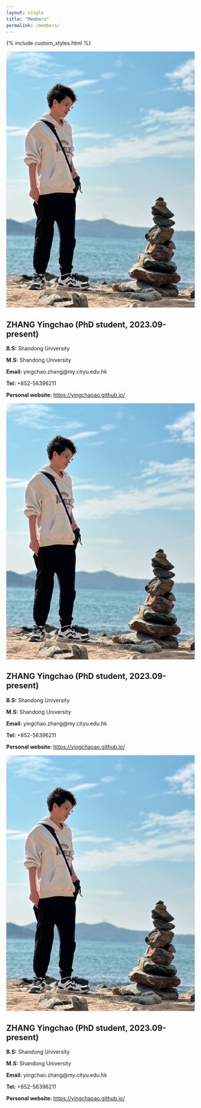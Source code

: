 ```yaml
---
layout: single
title: "Members"
permalink: /members/
---
```


{% include custom_styles.html %}

<div class="members-grid">
  <div class="member-card">
    <div class="member-photo">
      <img src="../images/yc.png" alt="ZHANG Yingchao">
    </div>
    <div class="member-info">
      <h2>ZHANG Yingchao (PhD student, 2023.09-present)</h2>
      <p><strong>B.S:</strong> Shandong University</p>
      <p><strong>M.S:</strong> Shandong University</p>
      <p><strong>Email:</strong> yingchao.zhang@my.cityu.edu.hk</p>
      <p><strong>Tel:</strong> +852-56396211</p>
      <p><strong>Personal website:</strong> <a href="https://yingchaoao.github.io/" target="_blank">https://yingchaoao.github.io/</a></p>
    </div>
  </div>

  <div class="member-card">
    <div class="member-photo">
      <img src="../images/yc.png" alt="ZHANG Yingchao">
    </div>
    <div class="member-info">
      <h2>ZHANG Yingchao (PhD student, 2023.09-present)</h2>
      <p><strong>B.S:</strong> Shandong University</p>
      <p><strong>M.S:</strong> Shandong University</p>
      <p><strong>Email:</strong> yingchao.zhang@my.cityu.edu.hk</p>
      <p><strong>Tel:</strong> +852-56396211</p>
      <p><strong>Personal website:</strong> <a href="https://yingchaoao.github.io/" target="_blank">https://yingchaoao.github.io/</a></p>
    </div>
  </div>

  <div class="member-card">
    <div class="member-photo">
      <img src="../images/yc.png" alt="ZHANG Yingchao">
    </div>
    <div class="member-info">
      <h2>ZHANG Yingchao (PhD student, 2023.09-present)</h2>
      <p><strong>B.S:</strong> Shandong University</p>
      <p><strong>M.S:</strong> Shandong University</p>
      <p><strong>Email:</strong> yingchao.zhang@my.cityu.edu.hk</p>
      <p><strong>Tel:</strong> +852-56396211</p>
      <p><strong>Personal website:</strong> <a href="https://yingchaoao.github.io/" target="_blank">https://yingchaoao.github.io/</a></p>
    </div>
  </div>

</div>
